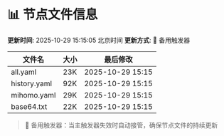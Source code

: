 # 📊 节点文件信息

**更新时间**: 2025-10-29 15:15:05 北京时间
**更新方式**: 🔄 备用触发器

| 文件名 | 大小 | 最后修改 |
|--------|------|----------|
| all.yaml | 23K | 2025-10-29 15:15 |
| history.yaml | 92K | 2025-10-29 15:15 |
| mihomo.yaml | 29K | 2025-10-29 15:15 |
| base64.txt | 22K | 2025-10-29 15:15 |

> 🔄 备用触发器：当主触发器失效时自动接管，确保节点文件的持续更新
